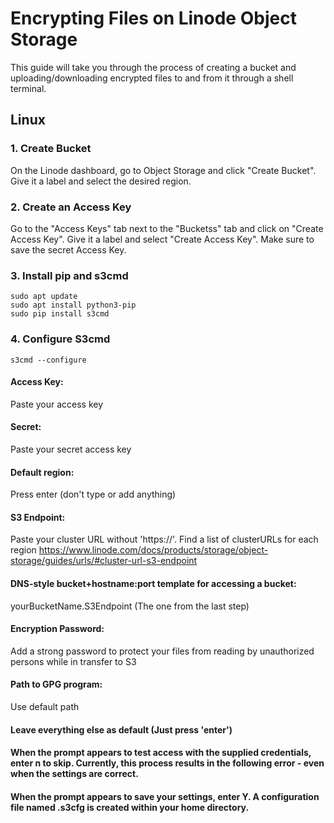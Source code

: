 # Encrypting Files on Linode Object Storage

This guide will take you through the process of creating a bucket and uploading/downloading encrypted files to and from it through a shell terminal.

## Linux
### 1. Create Bucket
On the Linode dashboard, go to Object Storage and click "Create Bucket". Give it a label and select the desired region.
### 2. Create an Access Key
Go to the "Access Keys" tab next to the "Bucketss" tab and click on "Create Access Key". Give it a label and select "Create Access Key". Make sure to save the secret Access Key.

### 3. Install pip and s3cmd
```
sudo apt update
sudo apt install python3-pip
sudo pip install s3cmd
```
### 4. Configure S3cmd
```
s3cmd --configure
```

#### Access Key: 
Paste your access key
  
#### Secret: 
Paste your secret access key
    
#### Default region: 
Press enter (don't type or add anything)
    
#### S3 Endpoint: 
Paste your cluster URL without 'https://'. 
Find a list of clusterURLs for each region
https://www.linode.com/docs/products/storage/object-storage/guides/urls/#cluster-url-s3-endpoint

#### DNS-style bucket+hostname:port template for accessing a bucket:
yourBucketName.S3Endpoint (The one from the last step)

#### Encryption Password:
Add a strong password to protect your files from reading by unauthorized persons while in transfer to S3

#### Path to GPG program:
Use default path

#### Leave everything else as default (Just press 'enter')

#### When the prompt appears to test access with the supplied credentials, enter n to skip. Currently, this process results in the following error - even when the settings are correct.

#### When the prompt appears to save your settings, enter Y. A configuration file named .s3cfg is created within your home directory.




  




